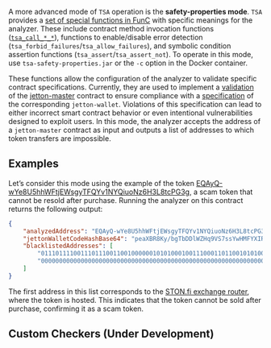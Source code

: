 A more advanced mode of `TSA` operation is the **safety-properties mode**. `TSA` provides a [set of special functions in FunC](../tsa-safety-properties/src/main/resources/imports/tsa_functions.fc) with specific meanings for the analyzer. 
These include contract method invocation functions ([`tsa_call_*_*`](design/tsa-checker-functions.md)), functions to enable/disable error detection (`tsa_forbid_failures`/`tsa_allow_failures`), and symbolic condition assertion functions (`tsa_assert`/`tsa_assert_not`). 
To operate in this mode, use `tsa-safety-properties.jar` or the `-c` option in the Docker container.

These functions allow the configuration of the analyzer to validate specific contract specifications. 
Currently, they are used to implement a [validation](../tsa-safety-properties/src/main/resources/checkers/symbolic_transfer.fc) of the [jetton-master](https://github.com/ton-blockchain/TEPs/blob/master/text/0074-jettons-standard.md) contract to ensure compliance with a [specification](https://github.com/ton-blockchain/TEPs/blob/master/text/0074-jettons-standard.md) of the corresponding `jetton-wallet`. 
Violations of this specification can lead to either incorrect smart contract behavior or even intentional vulnerabilities designed to exploit users. 
In this mode, the analyzer accepts the address of a `jetton-master` contract as input and outputs a list of addresses to which token transfers are impossible.

## Examples

Let’s consider this mode using the example of the token [EQAyQ-wYe8U5hhWFtjEWsgyTFQYv1NYQiuoNz6H3L8tcPG3g](https://tonviewer.com/EQAyQ-wYe8U5hhWFtjEWsgyTFQYv1NYQiuoNz6H3L8tcPG3g), a scam token that cannot be resold after purchase. 
Running the analyzer on this contract returns the following output:

```json
{
    "analyzedAddress": "EQAyQ-wYe8U5hhWFtjEWsgyTFQYv1NYQiuoNz6H3L8tcPG3g",
    "jettonWalletCodeHashBase64": "peaXBR8Ky/bgTbDDlWZHq9VS7ssYwHMFYXIRusEhmcc=",
    "blacklistedAddresses": [
        "0111011110011101110011001000000101010001001110001101100101010000000011100100010010011100010100101001000111100111111100010010011100111000110000100011110101010111010110110101001100010000000000000000111101101010001001010011101111010110000001110011100001001110",
        "0000000000000000000000000000000000000000000000000000000000000000000000000000000000000000000000000000000000000000000000000000000000000000000000000000000000000000000000000000000000000000000000000000000000000000000000000000000000000000000000000000000000000000"
    ]
}
```

The first address in this list corresponds to the [STON.fi exchange router](https://ston.fi/), where the token is hosted. This indicates that the token cannot be sold after purchase, confirming it as a scam token.

## Custom Checkers (Under Development)
